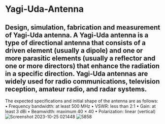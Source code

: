 # Yagi-Uda-Antenna

## Design, simulation, fabrication and measurement of Yagi-Uda antenna. A Yagi-Uda antenna is a type of directional antenna that consists of a driven element (usually a dipole) and one or more parasitic elements (usually a reflector and one or more directors) that enhance the radiation in a specific direction. Yagi-Uda antennas are widely used for radio communications, television reception, amateur radio, and radar systems.
The expected specifications and initial shape of the antenna are as follows:
• Frequency bandwidth: at least 500 MHz
• VSWR: less than 2:1
• Gain: at least 3 dBi
• Beamwidth: maximum 40 × 40
• Polarization: linear (vertical)
![Screenshot 2023-10-25 021448](https://github.com/mamad-hosn/Antenna/assets/90955072/d0b882a6-5cb0-4396-bf59-3ea7efc533f2)
![5858](https://github.com/mamad-hosn/Antenna/assets/90955072/8755fa9b-ee4e-45d6-8877-fab3552c666d)

